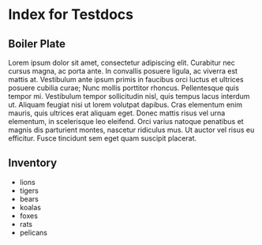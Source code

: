 # Index for Testdocs

## Boiler Plate

Lorem ipsum dolor sit amet, consectetur adipiscing elit. Curabitur nec cursus magna, ac porta ante. In convallis posuere ligula, ac viverra est mattis at. Vestibulum ante ipsum primis in faucibus orci luctus et ultrices posuere cubilia curae; Nunc mollis porttitor rhoncus. Pellentesque quis tempor mi. Vestibulum tempor sollicitudin nisl, quis tempus lacus interdum ut. Aliquam feugiat nisi ut lorem volutpat dapibus. Cras elementum enim mauris, quis ultrices erat aliquam eget. Donec mattis risus vel urna elementum, in scelerisque leo eleifend. Orci varius natoque penatibus et magnis dis parturient montes, nascetur ridiculus mus. Ut auctor vel risus eu efficitur. Fusce tincidunt sem eget quam suscipit placerat.

## Inventory

- lions
- tigers
- bears
- koalas
- foxes
- rats
- pelicans
